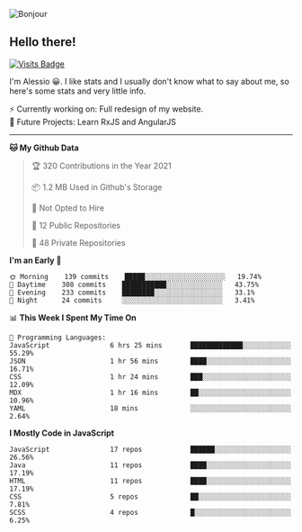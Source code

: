 ![Bonjour](https://i.redd.it/ayih4qogh2a51.png)

## Hello there!
[![Visits Badge](https://badges.pufler.dev/visits/PandaSekh/PandaSekh)](https://alessiofranceschi.me)

I'm Alessio 😀. I like stats and I usually don't know what to say about me, so here's some stats and very little info.

⚡ Currently working on: Full redesign of my website.  
🤔 Future Projects: Learn RxJS and AngularJS

---

<!--START_SECTION:waka-->
**🐱 My Github Data** 

> 🏆 320 Contributions in the Year 2021
 > 
> 📦 1.2 MB Used in Github's Storage 
 > 
> 🚫 Not Opted to Hire
 > 
> 📜 12 Public Repositories 
 > 
> 🔑 48 Private Repositories  
 > 
**I'm an Early 🐤** 

```text
🌞 Morning    139 commits    █████░░░░░░░░░░░░░░░░░░░░   19.74% 
🌆 Daytime    308 commits    ███████████░░░░░░░░░░░░░░   43.75% 
🌃 Evening    233 commits    ████████░░░░░░░░░░░░░░░░░   33.1% 
🌙 Night      24 commits     ░░░░░░░░░░░░░░░░░░░░░░░░░   3.41%

```


📊 **This Week I Spent My Time On** 

```text
💬 Programming Languages: 
JavaScript               6 hrs 25 mins       █████████████░░░░░░░░░░░░   55.29% 
JSON                     1 hr 56 mins        ████░░░░░░░░░░░░░░░░░░░░░   16.71% 
CSS                      1 hr 24 mins        ███░░░░░░░░░░░░░░░░░░░░░░   12.09% 
MDX                      1 hr 16 mins        ██░░░░░░░░░░░░░░░░░░░░░░░   10.96% 
YAML                     18 mins             ░░░░░░░░░░░░░░░░░░░░░░░░░   2.64%

```

**I Mostly Code in JavaScript** 

```text
JavaScript               17 repos            ██████░░░░░░░░░░░░░░░░░░░   26.56% 
Java                     11 repos            ████░░░░░░░░░░░░░░░░░░░░░   17.19% 
HTML                     11 repos            ████░░░░░░░░░░░░░░░░░░░░░   17.19% 
CSS                      5 repos             ██░░░░░░░░░░░░░░░░░░░░░░░   7.81% 
SCSS                     4 repos             █░░░░░░░░░░░░░░░░░░░░░░░░   6.25%

```



<!--END_SECTION:waka-->
